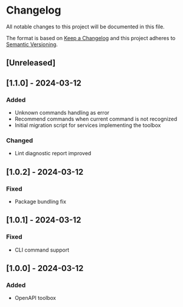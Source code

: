 # Changelog

All notable changes to this project will be documented in this file.

The format is based on [Keep a Changelog](http://keepachangelog.com/en/1.0.0/)
and this project adheres to [Semantic Versioning](http://semver.org/spec/v2.0.0.html).

## [Unreleased]

## [1.1.0] - 2024-03-12
### Added
- Unknown commands handling as error
- Recommend commands when current command is not recognized
- Initial migration script for services implementing the toolbox

### Changed
- Lint diagnostic report improved

## [1.0.2] - 2024-03-12
### Fixed
- Package bundling fix

## [1.0.1] - 2024-03-12
### Fixed
- CLI command support

## [1.0.0] - 2024-03-12
### Added
- OpenAPI toolbox
